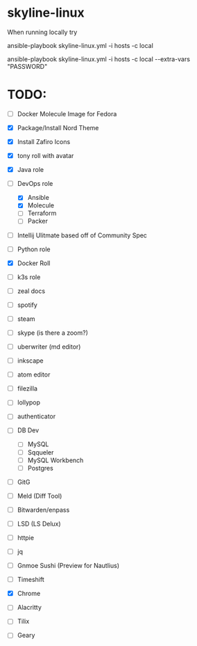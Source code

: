# skyline-linux

When running locally try

ansible-playbook skyline-linux.yml -i hosts -c local

ansible-playbook skyline-linux.yml -i hosts -c local  --extra-vars "PASSWORD"



# TODO:
- [ ] Docker Molecule Image for Fedora
- [x] Package/Install Nord Theme
- [X] Install Zafiro Icons
- [X] tony roll with avatar
- [X] Java role
- [ ] DevOps role
    - [X] Ansible
    - [X] Molecule
    - [ ] Terraform
    - [ ] Packer
- [ ] Intellij Ulitmate based off of Community Spec
- [ ] Python role
- [X] Docker Roll
- [ ] k3s role
- [ ] zeal docs
- [ ] spotify
- [ ] steam
- [ ] skype (is there a zoom?)
- [ ] uberwriter (md editor)
- [ ] inkscape
- [ ] atom editor
- [ ] filezilla
- [ ] lollypop
- [ ] authenticator
- [ ] DB Dev
    - [ ] MySQL
    - [ ] Sqqueler
    - [ ] MySQL Workbench
    - [ ] Postgres
- [ ] GitG
- [ ] Meld (Diff Tool)
- [ ] Bitwarden/enpass
- [ ] LSD (LS Delux)
- [ ] httpie
- [ ] jq
- [ ] Gnmoe Sushi (Preview for Nautlius)
- [ ] Timeshift
- [X] Chrome
- [ ] Alacritty
- [ ] Tilix
- [ ] Geary

